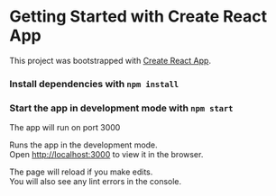 # Getting Started with Create React App

This project was bootstrapped with [Create React App](https://github.com/facebook/create-react-app).

### Install dependencies with `npm install`

### Start the app in development mode with `npm start`

The app will run on port 3000

Runs the app in the development mode.\
Open [http://localhost:3000](http://localhost:3000) to view it in the browser.

The page will reload if you make edits.\
You will also see any lint errors in the console.